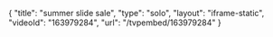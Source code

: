 {
    "title": "summer slide sale",
    "type": "solo",
    "layout": "iframe-static",
    "videoId": "163979284",
    "url": "\/tvpembed\/163979284"
}
